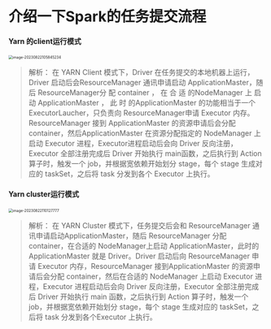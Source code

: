 # 介绍一下Spark的任务提交流程

#### Yarn 的client运行模式

<img src="/Users/zyw/Library/Application Support/typora-user-images/image-20230822105845234.png" alt="image-20230822105845234" style="zoom:50%;" />

> 解析：
> 在 YARN Client 模式下，Driver 在任务提交的本地机器上运行，Driver 启动后会ResourceManager 通讯申请启动 ApplicationMaster，随后 ResourceManager分 配 container ， 在 合 适 的NodeManager 上 启 动 ApplicationMaster ， 此 时 的ApplicationMaster 的功能相当于一个 ExecutorLaucher，只负责向 ResourceManager申请 Executor 内存。ResourceManager 接到 ApplicationMaster 的资源申请后会分配 container，然后ApplicationMaster 在资源分配指定的 NodeManager 上启动 Executor 进程，Executor进程启动后会向 Driver 反向注册，Executor 全部注册完成后 Driver 开始执行 main函数，之后执行到 Action 算子时，触发一个 job，并根据宽依赖开始划分 stage，每个 stage 生成对应的 taskSet，之后将 task 分发到各个 Executor 上执行。



#### Yarn cluster运行模式

<img src="/Users/zyw/Library/Application Support/typora-user-images/image-20230822110127777.png" alt="image-20230822110127777" style="zoom:50%;" />

> 解析：
> 在 YARN Cluster 模式下，任务提交后会和 ResourceManager 通讯申请启动ApplicationMaster，随后 ResourceManager 分配 container，在合适的 NodeManager上启动 ApplicationMaster，此时的 ApplicationMaster 就是 Driver。Driver 启动后向 ResourceManager 申请 Executor 内存，ResourceManager 接到ApplicationMaster 的资源申请后会分配 container，然后在合适的 NodeManager 上启动 Executor 进程，Executor 进程启动后会向 Driver 反向注册，Executor 全部注册完成后 Driver 开始执行 main 函数，之后执行到 Action 算子时，触发一个 job，并根据宽依赖开始划分 stage，每个 stage 生成对应的 taskSet，之后将 task 分发到各个Executor 上执行。

